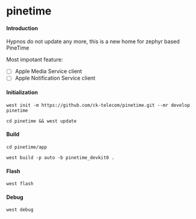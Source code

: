 # pinetime

#### Introduction
Hypnos do not update any more, this is a new home for zephyr based PineTime

Most impotant feature:
- [ ] Apple Media Service client
- [ ] Apple Notification Service client

#### Initialization
```
west init -m https://github.com/ck-telecom/pinetime.git --mr develop pinetime

cd pinetime && west update
```

#### Build
```
cd pinetime/app

west build -p auto -b pinetime_devkit0 .
```

#### Flash
```
west flash
```

#### Debug
```
west debug
```
